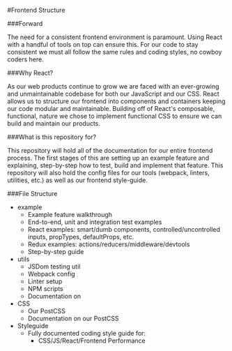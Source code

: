#Frontend Structure

###Forward

The need for a consistent frontend environment is paramount. Using React with a handful of tools
on top can ensure this. For our code to stay consistent we must all follow the same rules and coding
styles, no cowboy coders here.

###Why React?

As our web products continue to grow we are faced with an ever-growing and unmaintainable codebase
for both our JavaScript and our CSS. React allows us to structure our frontend into components and
containers keeping our code modular and maintainable. Building off of React's composable, functional,
nature we chose to implement functional CSS to ensure we can build and maintain our products.

###What is this repository for?

This repository will hold all of the documentation for our entire frontend process. The first stages of this are setting up an example feature and explaining, step-by-step how to test, build and implement that feature. This repository will also hold the config files for our tools (webpack, linters, utilities, etc.) as well as our frontend style-guide.

###File Structure
* example
   * Example feature walkthrough
   * End-to-end, unit and integration test examples
   * React examples: smart/dumb components, controlled/uncontrolled inputs, propTypes, defaultProps, etc.
    * Redux examples: actions/reducers/middleware/devtools
    * Step-by-step guide
* utils
    * JSDom testing util
    * Webpack config
    * Linter setup
    * NPM scripts
    * Documentation on 
* CSS
    * Our PostCSS
    * Documentation on our PostCSS
* Styleguide
    * Fully documented coding style guide for:
        * CSS/JS/React/Frontend Performance
